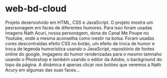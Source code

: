 # web-bd-cloud
Projeto desenvolvido em HTML, CSS e JavaScript. O projeto mostra um pesrsonagem em faces de diferentes humores. Para isso foram usadas imagens
Nath Acuri, nossa personagem, dona do Canal Me Poupe no Youtube, onde a mesma aconselha como ivestir na bolsa. 
Foram usadas cores descontraídas efeito CSS no botão, um efeito de troca de humor e troca de legenda humorística usando o JavaScript, repositório
de fontes online do google, imgagens do humor renderizadas para o mesmo tamnaho usando o Photoshop e também usando o editor da Adobe, 
o background do topo da página. A dinâmica é apenas clicar nos botões que veremos a Nath Acury em algumas das suas faces...

